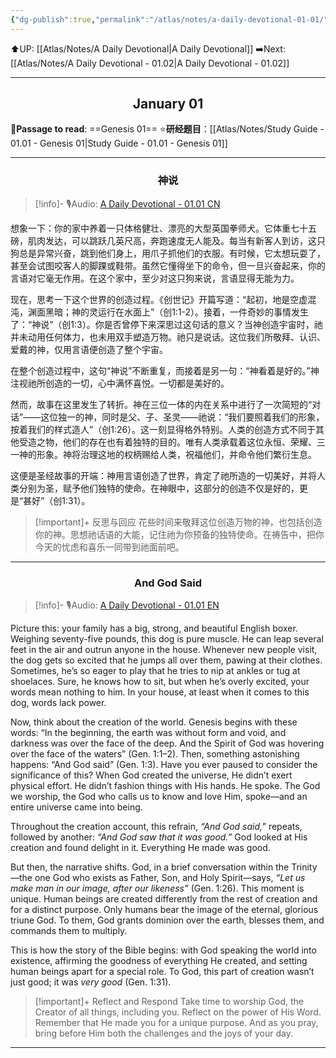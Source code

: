 ```yaml
---
{"dg-publish":true,"permalink":"/atlas/notes/a-daily-devotional-01-01/"}
---
```


⬆️UP: [[Atlas/Notes/A Daily Devotional\|A Daily Devotional]]
➡️Next: [[Atlas/Notes/A Daily Devotional - 01.02\|A Daily Devotional - 01.02]]

---
## <center>January 01</center>
📖**Passage to read**: ==Genesis 01==
⭐**研经题目**：[[Atlas/Notes/Study Guide - 01.01 - Genesis 01\|Study Guide - 01.01 - Genesis 01]]

---

### <center>神说</center>

> [!info]- 🎙️Audio: [A Daily Devotional - 01.01 CN](https://drive.google.com/file/d/14UIK7yUFjOZ4L9TTVCrPqlfOPpyFIkRn/view?usp=drive_link)

想象一下：你的家中养着一只体格健壮、漂亮的大型英国拳师犬。它体重七十五磅，肌肉发达，可以跳跃几英尺高，奔跑速度无人能及。每当有新客人到访，这只狗总是异常兴奋，跳到他们身上，用爪子抓他们的衣服。有时候，它太想玩耍了，甚至会试图咬客人的脚踝或鞋带。虽然它懂得坐下的命令，但一旦兴奋起来，你的言语对它毫无作用。在这个家中，至少对这只狗来说，言语显得无能为力。

现在，思考一下这个世界的创造过程。《创世记》开篇写道：“起初，地是空虚混沌，渊面黑暗；神的灵运行在水面上”（创1:1-2）。接着，一件奇妙的事情发生了：“神说”（创1:3）。你是否曾停下来深思过这句话的意义？当神创造宇宙时，祂并未动用任何体力，也未用双手塑造万物。祂只是说话。这位我们所敬拜、认识、爱戴的神，仅用言语便创造了整个宇宙。

在整个创造过程中，这句“神说”不断重复，而接着是另一句：“神看着是好的。”神注视祂所创造的一切，心中满怀喜悦。一切都是美好的。

然而，故事在这里发生了转折。神在三位一体的内在关系中进行了一次简短的“对话”——这位独一的神，同时是父、子、圣灵——祂说：“我们要照着我们的形象，按着我们的样式造人”（创1:26）。这一刻显得格外特别。人类的创造方式不同于其他受造之物，他们的存在也有着独特的目的。唯有人类承载着这位永恒、荣耀、三一神的形象。神将治理这地的权柄赐给人类，祝福他们，并命令他们繁衍生息。

这便是圣经故事的开端：神用言语创造了世界，肯定了祂所造的一切美好，并将人类分别为圣，赋予他们独特的使命。在神眼中，这部分的创造不仅是好的，更是“甚好”（创1:31）。

> [!important]+ 反思与回应
> 花些时间来敬拜这位创造万物的神，也包括创造你的神。思想祂话语的大能，记住祂为你预备的独特使命。在祷告中，把你今天的忧虑和喜乐一同带到祂面前吧。

---
### <center>And God Said</center>

> [!info]- 🎙️Audio: [A Daily Devotional - 01.01 EN](https://drive.google.com/file/d/14l9VvlySWJMKvjhjpwjhY7BXWDrtQLJC/view?usp=drive_link)

Picture this: your family has a big, strong, and beautiful English boxer. Weighing seventy-five pounds, this dog is pure muscle. He can leap several feet in the air and outrun anyone in the house. Whenever new people visit, the dog gets so excited that he jumps all over them, pawing at their clothes. Sometimes, he’s so eager to play that he tries to nip at ankles or tug at shoelaces. Sure, he knows how to sit, but when he’s overly excited, your words mean nothing to him. In your house, at least when it comes to this dog, words lack power.

Now, think about the creation of the world. Genesis begins with these words: “In the beginning, the earth was without form and void, and darkness was over the face of the deep. And the Spirit of God was hovering over the face of the waters” (Gen. 1:1–2). Then, something astonishing happens: “And God said” (Gen. 1:3). Have you ever paused to consider the significance of this? When God created the universe, He didn’t exert physical effort. He didn’t fashion things with His hands. He spoke. The God we worship, the God who calls us to know and love Him, spoke—and an entire universe came into being.

Throughout the creation account, this refrain, _“And God said,”_ repeats, followed by another: _“And God saw that it was good.”_ God looked at His creation and found delight in it. Everything He made was good.

But then, the narrative shifts. God, in a brief conversation within the Trinity—the one God who exists as Father, Son, and Holy Spirit—says, _“Let us make man in our image, after our likeness”_ (Gen. 1:26). This moment is unique. Human beings are created differently from the rest of creation and for a distinct purpose. Only humans bear the image of the eternal, glorious triune God. To them, God grants dominion over the earth, blesses them, and commands them to multiply.

This is how the story of the Bible begins: with God speaking the world into existence, affirming the goodness of everything He created, and setting human beings apart for a special role. To God, this part of creation wasn’t just good; it was _very good_ (Gen. 1:31).

> [!important]+ Reflect and Respond
> Take time to worship God, the Creator of all things, including you. Reflect on the power of His Word. Remember that He made you for a unique purpose. And as you pray, bring before Him both the challenges and the joys of your day.

---
